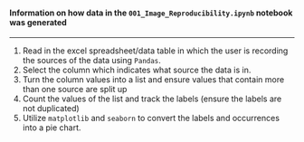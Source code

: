 #### Information on how data in the `001_Image_Reproducibility.ipynb` notebook was generated

---


1. Read in the excel spreadsheet/data table in which the user is recording the sources of the data using `Pandas`.
2. Select the column which indicates what source the data is in.
3. Turn the column values into a list and ensure values that contain more than one source are split up
4. Count the values of the list and track the labels (ensure the labels are not duplicated)
5. Utilize `matplotlib` and `seaborn` to convert the labels and occurrences into a pie chart.

```python

```

